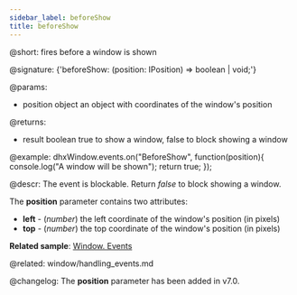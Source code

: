```yaml
---
sidebar_label: beforeShow
title: beforeShow
---          
```


@short: fires before a window is shown

@signature: {'beforeShow: (position: IPosition) => boolean | void;'}

@params:
- position  object      an object with coordinates of the window's position

@returns:
- result		boolean			true to show a window, false to block showing a window

@example:
dhxWindow.events.on("BeforeShow", function(position){
    console.log("A window will be shown");
    return true;
});



@descr:
The event is blockable. Return *false* to block showing a window.


The **position** parameter contains two attributes:

- **left** - (*number*)	the left coordinate of the window's position (in pixels)
- **top** - (*number*)	the top coordinate of the window's position (in pixels)

**Related sample**: [Window. Events](https://snippet.dhtmlx.com/jfu4upwd)

@related: window/handling_events.md

@changelog: 
The **position** parameter has been added in v7.0.